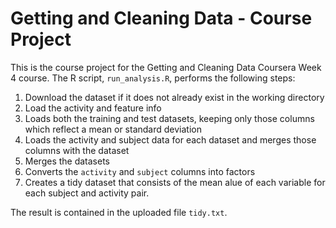 # Getting and Cleaning Data - Course Project

This is the course project for the Getting and Cleaning Data Coursera Week 4 course.
The R script, `run_analysis.R`, performs the following steps:

1. Download the dataset if it does not already exist in the working directory
2. Load the activity and feature info
3. Loads both the training and test datasets, keeping only those columns which
   reflect a mean or standard deviation
4. Loads the activity and subject data for each dataset and merges those
   columns with the dataset
5. Merges the datasets
6. Converts the `activity` and `subject` columns into factors
7. Creates a tidy dataset that consists of the mean alue of each
   variable for each subject and activity pair.

The result is contained in the uploaded file `tidy.txt`.